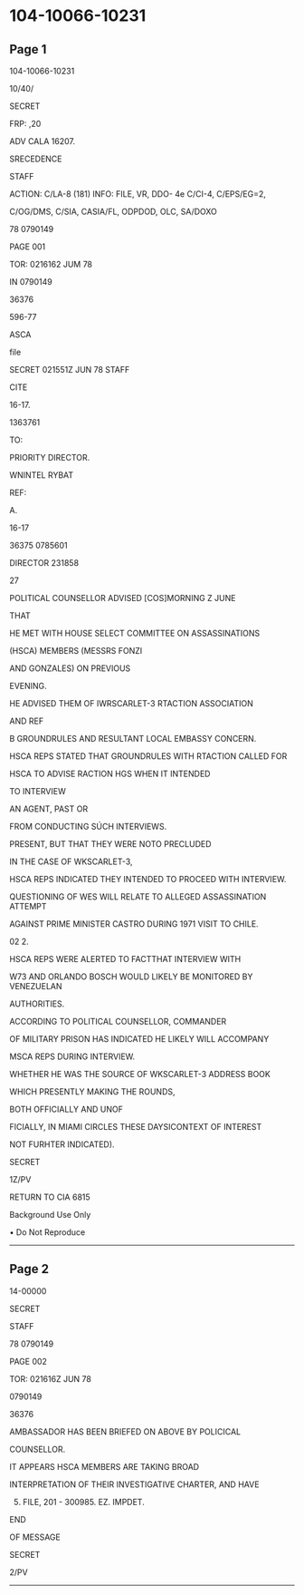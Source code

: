 # 104-10066-10231

## Page 1

104-10066-10231

10/40/

SECRET

FRP: ,20

ADV CALA 16207.

SRECEDENCE

STAFF

ACTION: C/LA-8 (181) INFO: FILE, VR, DDO- 4e C/CI-4, C/EPS/EG=2,

C/OG/DMS, C/SIA, CASIA/FL, ODPDOD, OLC, SA/DOXO

78 0790149

PAGE 001

TOR: 0216162 JUM 78

IN 0790149

36376

596-77

ASCA

file

SECRET 021551Z JUN 78 STAFF

CITE

16-17.

1363761

TO:

PRIORITY DIRECTOR.

WNINTEL RYBAT

REF:

A.

16-17

36375 0785601

DIRECTOR 231858

27

POLITICAL COUNSELLOR ADVISED [COS]MORNING Z JUNE

THAT

HE MET WITH HOUSE SELECT COMMITTEE ON ASSASSINATIONS

(HSCA) MEMBERS (MESSRS FONZI

AND GONZALES) ON PREVIOUS

EVENING.

HE ADVISED THEM OF IWRSCARLET-3 RTACTION ASSOCIATION

AND REF

B GROUNDRULES AND RESULTANT LOCAL EMBASSY CONCERN.

HSCA REPS STATED THAT GROUNDRULES WITH RTACTION CALLED FOR

HSCA TO ADVISE RACTION HGS WHEN IT INTENDED

TO INTERVIEW

AN AGENT, PAST OR

FROM CONDUCTING SÚCH INTERVIEWS.

PRESENT, BUT THAT THEY WERE NOTO PRECLUDED

IN THE CASE OF WKSCARLET-3,

HSCA REPS INDICATED THEY INTENDED TO PROCEED WITH INTERVIEW.

QUESTIONING OF WES WILL RELATE TO ALLEGED ASSASSINATION ATTEMPT

AGAINST PRIME MINISTER CASTRO DURING 1971 VISIT TO CHILE.

02 2.

HSCA REPS WERE ALERTED TO FACTTHAT INTERVIEW WITH

W73 AND ORLANDO BOSCH WOULD LIKELY BE MONITORED BY VENEZUELAN

AUTHORITIES.

ACCORDING TO POLITICAL COUNSELLOR, COMMANDER

OF MILITARY PRISON HAS INDICATED HE LIKELY WILL ACCOMPANY

MSCA REPS DURING INTERVIEW.

WHETHER HE WAS THE SOURCE OF WKSCARLET-3 ADDRESS BOOK

WHICH PRESENTLY MAKING THE ROUNDS,

BOTH OFFICIALLY AND UNOF

FICIALLY, IN MIAMI CIRCLES THESE DAYSICONTEXT OF INTEREST

NOT FURHTER INDICATED).

SECRET

1Z/PV

RETURN TO CIA 6815

Background Use Only

• Do Not Reproduce

---

## Page 2

14-00000

SECRET

STAFF

78 0790149

PAGE 002

TOR: 021616Z JUN 78

0790149

36376

AMBASSADOR HAS BEEN BRIEFED ON ABOVE BY POLICICAL

COUNSELLOR.

IT APPEARS HSCA MEMBERS ARE TAKING BROAD

INTERPRETATION OF THEIR INVESTIGATIVE CHARTER, AND HAVE

5. FILE, 201 - 300985. EZ. IMPDET.

END

OF MESSAGE

SECRET

2/PV

---

